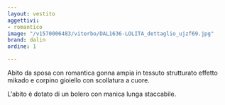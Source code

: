 ```yaml
---
layout: vestito
aggettivi:
- romantico
image: "/v1570006483/viterbo/DAL1636-LOLITA_dettaglio_ujzf69.jpg"
brand: dalin
ordine: 1

---
```

Abito da sposa con romantica gonna ampia in tessuto strutturato effetto mikado e corpino gioiello con scollatura a cuore.

L'abito è dotato di un bolero con manica lunga staccabile.